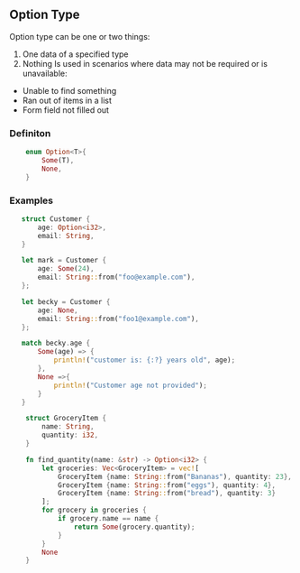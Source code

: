 ## Option Type

Option type can be one or two things:

1. One data of a specified type
2. Nothing
   Is used in scenarios where data may not be required or is unavailable:

- Unable to find something
- Ran out of items in a list
- Form field not filled out

### Definiton

```Rust
    enum Option<T>{
        Some(T),
        None,
    }
```

### Examples

```Rust
   struct Customer {
       age: Option<i32>,
       email: String,
   }

   let mark = Customer {
       age: Some(24),
       email: String::from("foo@example.com"),
   };

   let becky = Customer {
       age: None,
       email: String::from("foo1@example.com"),
   };

   match becky.age {
       Some(age) => {
           println!("customer is: {:?} years old", age);
       },
       None =>{
           println!("Customer age not provided");
       }
   }
```

```Rust
    struct GroceryItem {
        name: String,
        quantity: i32,
    }

    fn find_quantity(name: &str) -> Option<i32> {
        let groceries: Vec<GroceryItem> = vec![
            GroceryItem {name: String::from("Bananas"), quantity: 23},
            GroceryItem {name: String::from("eggs"), quantity: 4},
            GroceryItem {name: String::from("bread"), quantity: 3}
        ];
        for grocery in groceries {
            if grocery.name == name {
                return Some(grocery.quantity);
            }
        }
        None
    }
```
